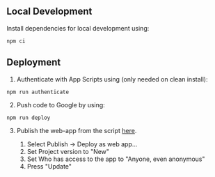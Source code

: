 ## Local Development

Install dependencies for local development using:
```
npm ci
```

## Deployment


1. Authenticate with App Scripts using (only needed on clean install):
```
npm run authenticate
```

2. Push code to Google by using:
```
npm run deploy
```

3. Publish the web-app from the script [here](https://script.google.com/d/1ysfRacA0bdS4Av44hPURVUk-gqbwOjTA7Bw3WFNr1wyk8iN_s_iAMQSF/edit).

    1. Select Publish -> Deploy as web app...
    2. Set Project version to "New"
    3. Set Who has access to the app to "Anyone, even anonymous"
    4. Press "Update"

